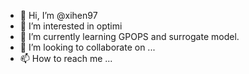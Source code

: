- 👋 Hi, I’m @xihen97
- 👀 I’m interested in optimi
- 🌱 I’m currently learning GPOPS and surrogate model.
- 💞️ I’m looking to collaborate on ...
- 📫 How to reach me ...

<!---
xihen97/xihen97 is a ✨ special ✨ repository because its `README.md` (this file) appears on your GitHub profile.
You can click the Preview link to take a look at your changes.
--->
